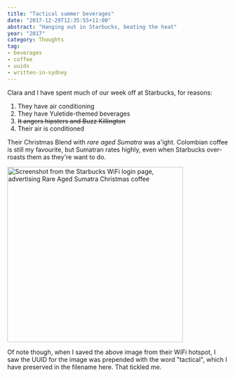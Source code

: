 ```yaml
---
title: "Tactical summer beverages"
date: "2017-12-29T12:35:55+11:00"
abstract: "Hanging out in Starbucks, beating the heat"
year: "2017"
category: Thoughts
tag:
- beverages
- coffee
- uuids
- written-in-sydney
---
```

Clara and I have spent much of our week off at Starbucks, for reasons:

1. They have air conditioning
2. They have Yuletide-themed beverages
3. ~~It angers hipsters and Buzz Killington~~
4. Their air is conditioned

Their Christmas Blend with *rare aged Sumatra* was a'ight. Colombian coffee is still my favourite, but Sumatran rates highly, even when Starbucks over-roasts them as they're want to do.

<p><img src="https://rubenerd.com/files/2017/tactical5c87316da832ded2d0d20dd29c3c69e4@1x.jpg" srcset="https://rubenerd.com/files/2017/tactical5c87316da832ded2d0d20dd29c3c69e4@1x.jpg 1x, https://rubenerd.com/files/2017/tactical5c87316da832ded2d0d20dd29c3c69e4@2x.jpg 2x" alt="Screenshot from the Starbucks WiFi login page, advertising Rare Aged Sumatra Christmas coffee" style="width:400px" /></p>

Of note though, when I saved the above image from their WiFi hotspot, I saw the UUID for the image was prepended with the word "tactical", which I have preserved in the filename here. That tickled me.

